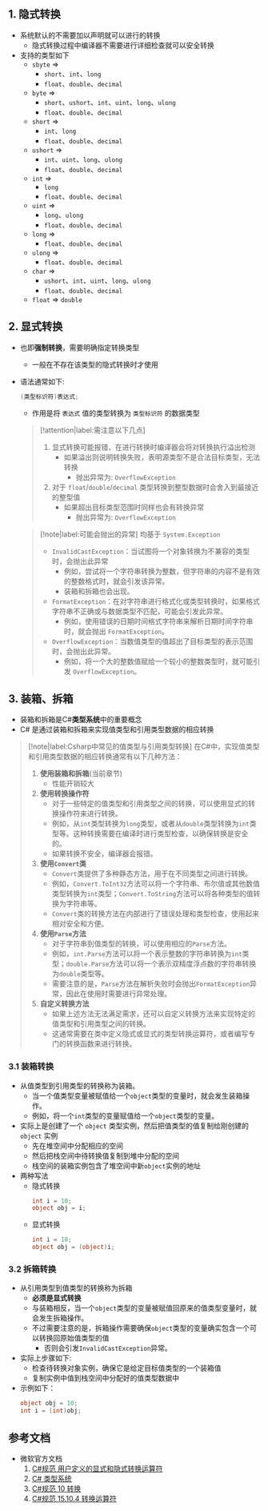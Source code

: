 ## 1. 隐式转换
- 系统默认的不需要加以声明就可以进行的转换
    - 隐式转换过程中编译器不需要进行详细检查就可以安全转换
- 支持的类型如下
    - `sbyte` =>
        - `short`、`int`、`long`
        - `float`、`double`、`decimal`
    - `byte` =>
        - `short`、`ushort`、`int`、`uint`、`long`、`ulong`
        - `float`、`double`、`decimal`
    - `short` =>
        - `int`、`long`
        - `float`、`double`、`decimal`
    - `ushort` =>
        - `int`、`uint`、`long`、`ulong`
        - `float`、`double`、`decimal`
    - `int` =>
        - `long`
        - `float`、`double`、`decimal`
    - `uint` =>
        - `long`、`ulong`
        - `float`、`double`、`decimal`
    - `long` =>
        - `float`、`double`、`decimal`
    - `ulong` =>
        - `float`、`double`、`decimal`
    - `char` =>
        - `ushort`、`int`、`uint`、`long`、`ulong`
        - `float`、`double`、`decimal`
    - `float` => `double`


## 2. 显式转换
- 也即**强制转换**，需要明确指定转换类型
    - 一般在不存在该类型的隐式转换时才使用
- 语法通常如下: 
    ```cs
    (类型标识符)表达式;
    ```
    - 作用是将 `表达式` 值的类型转换为 `类型标识符` 的数据类型
    
    > [!attention|label:需注意以下几点]
    > 1. 显式转换可能报错，在进行转换时编译器会将对转换执行溢出检测
    >     - 如果溢出则说明转换失败，表明源类型不是合法目标类型，无法转换
    >         - 抛出异常为: `OverflowException`
    > 2. 对于 `float`/`double`/`decimal` 类型转换到整型数据时会舍入到最接近的整型值
    >     - 如果超出目标类型范围时同样也会有转换异常
    >         - 抛出异常为: `OverflowException`

    > [!note|label:可能会抛出的异常]
    > 均基于 `System.Exception`
    > - `InvalidCastException`：当试图将一个对象转换为不兼容的类型时，会抛出此异常
    >   - 例如，尝试将一个字符串转换为整数，但字符串的内容不是有效的整数格式时，就会引发该异常。
    >   - 装箱和拆箱也会出现。
    > - `FormatException`：在对字符串进行格式化或类型转换时，如果格式字符串不正确或与数据类型不匹配，可能会引发此异常。
    >   - 例如，使用错误的日期时间格式字符串来解析日期时间字符串时，就会抛出 `FormatException`。
    > - `OverflowException`：当数值类型的值超出了目标类型的表示范围时，会抛出此异常。
    >   - 例如，将一个大的整数值赋给一个较小的整数类型时，就可能引发 `OverflowException`。

## 3. 装箱、拆箱
- 装箱和拆箱是C#**类型系统**中的重要概念
- C# 是通过装箱和拆箱来实现值类型和引用类型数据的相应转换

> [!note|label:Csharp中常见的值类型与引用类型转换]
> 在C#中，实现值类型和引用类型数据的相应转换通常有以下几种方法：
> 1. **使用装箱和拆箱**(当前章节)
>    - 性能开销较大
> 2. **使用转换操作符**
>    - 对于一些特定的值类型和引用类型之间的转换，可以使用显式的转换操作符来进行转换。
>    - 例如，从`int`类型转换为`long`类型，或者从`double`类型转换为`int`类型等。这种转换需要在编译时进行类型检查，以确保转换是安全的。
>    - 如果转换不安全，编译器会报错。
> 3. **使用`Convert`类**
>    - `Convert`类提供了多种静态方法，用于在不同类型之间进行转换。
>    - 例如，`Convert.ToInt32`方法可以将一个字符串、布尔值或其他数值类型转换为`int`类型；`Convert.ToString`方法可以将各种类型的值转换为字符串等。
>    - `Convert`类的转换方法在内部进行了错误处理和类型检查，使用起来相对安全和方便。
> 4. **使用`Parse`方法**
>    - 对于字符串到值类型的转换，可以使用相应的`Parse`方法。
>    - 例如，`int.Parse`方法可以将一个表示整数的字符串转换为`int`类型；`double.Parse`方法可以将一个表示双精度浮点数的字符串转换为`double`类型等。
>    - 需要注意的是，`Parse`方法在解析失败时会抛出`FormatException`异常，因此在使用时需要进行异常处理。
> 5. **自定义转换方法**
>    - 如果上述方法无法满足需求，还可以自定义转换方法来实现特定的值类型和引用类型之间的转换。
>    - 这通常需要在类中定义隐式或显式的类型转换运算符，或者编写专门的转换函数来进行转换。


### 3.1 装箱转换
- 从值类型到引用类型的转换称为装箱。
    - 当一个值类型变量被赋值给一个`object`类型的变量时，就会发生装箱操作。
    - 例如，将一个`int`类型的变量赋值给一个`object`类型的变量。
- 实际上是创建了一个 `object` 类型实例，然后把值类型的值复制给刚创建的 `object` 实例
    - 先在堆空间中分配相应的空间
    - 然后把栈空间中待转换值复制到堆中分配的空间
    - 栈空间的装箱实例包含了堆空间中新`object`实例的地址
- 两种写法
    - 隐式转换
        ```cs
        int i = 10;
        object obj = i;
        ```
    - 显式转换
        ```cs
        int i = 10;
        object obj = (object)i;
        ```

### 3.2 拆箱转换
- 从引用类型到值类型的转换称为拆箱
    - **必须是显式转换**
    - 与装箱相反，当一个`object`类型的变量被赋值回原来的值类型变量时，就会发生拆箱操作。
    - 不过需要注意的是，拆箱操作需要确保`object`类型的变量确实包含一个可以转换回原始值类型的值
        - 否则会引发`InvalidCastException`异常。 
- 实际上步骤如下:
    - 检查待转换对象实例，确保它是给定目标值类型的一个装箱值
    - 复制实例中值到栈空间中分配好的值类型数据中
- 示例如下：
    ```cs
    object obj = 10;
    int i = (int)obj;
    ```



## 参考文档
- 微软官方文档
    1. [C#规范 用户定义的显式和隐式转换运算符](https://learn.microsoft.com/zh-cn/dotnet/csharp/language-reference/operators/user-defined-conversion-operators)
    2. [C# 类型系统](https://learn.microsoft.com/zh-cn/dotnet/csharp/fundamentals/types/)
    3. [C#规范 10 转换](https://learn.microsoft.com/zh-cn/dotnet/csharp/language-reference/language-specification/conversions#102-implicit-conversions)
    4. [C#规范 15.10.4 转换运算符](https://learn.microsoft.com/zh-cn/dotnet/csharp/language-reference/language-specification/classes#15104-conversion-operators)
 